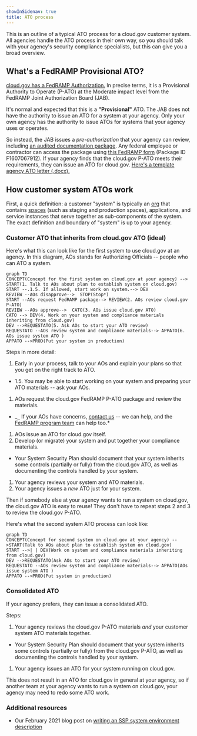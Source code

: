 ```yaml
---
showInSidenav: true
title: ATO process
---
```


This is an outline of a typical ATO process for a cloud.gov customer system. All agencies handle the ATO process in their own way, so you should talk with your agency's security compliance specialists, but this can give you a broad overview.

## What's a FedRAMP Provisional ATO?

[cloud.gov has a FedRAMP Authorization.](https://marketplace.fedramp.gov/#/product/18f-cloudgov?sort=productName) In precise terms, it is a Provisional Authority to Operate (P-ATO) at the Moderate impact level from the FedRAMP Joint Authorization Board (JAB).

It's normal and expected that this is a **"Provisional"** ATO. The JAB does not have the authority to issue an ATO for a system at your agency. Only your own agency has the authority to issue ATOs for systems that your agency uses or operates.

So instead, the JAB issues a _pre-authorization_ that your agency can review, including [an audited documentation package](/docs/overview/fedramp-tracker). Any federal employee or contractor can access the package using [this FedRAMP form](https://www.fedramp.gov/assets/resources/documents/Agency_Package_Request_Form.pdf) (Package ID F1607067912). If your agency finds that the cloud.gov P-ATO meets their requirements, they can issue an ATO for cloud.gov. [Here's a template agency ATO letter (.docx).](https://s3.amazonaws.com/sitesusa/wp-content/uploads/sites/482/2017/03/FedRAMP-ATO-Letter-Template-v1.0.docx)

## How customer system ATOs work

First, a quick definition: a customer "system" is typically an [org](http://docs.cloudfoundry.org/concepts/roles.html#orgs) that contains [spaces](http://docs.cloudfoundry.org/concepts/roles.html#spaces) (such as staging and production spaces), applications, and service instances that serve together as sub-components of the system. The exact definition and boundary of "system" is up to your agency.

### Customer ATO that inherits from cloud.gov ATO (ideal)

Here's what this can look like for the first system to use cloud.gov at an agency. In this diagram, AOs stands for Authorizing Officials -- people who can ATO a system.

```mermaid
graph TD
CONCEPT(Concept for the first system on cloud.gov at your agency) --> START(1. Talk to AOs about plan to establish system on cloud.gov)
START --.1.5. If allowed, start work on system.--> DEV
REVIEW --AOs disapprove-->  STOP(Stop*)
START --AOs request FedRAMP package--> REVIEW(2. AOs review cloud.gov P-ATO)
REVIEW --AOs approve-->  CATO(3. AOs issue cloud.gov ATO)
CATO --> DEV(4. Work on your system and compliance materials inheriting from cloud.gov)
DEV -->REQUESTATO(5. Ask AOs to start your ATO review)
REQUESTATO --AOs review system and compliance materials--> APPATO(6. AOs issue system ATO )
APPATO -->PROD(Put your system in production)
```

Steps in more detail:

1. Early in your process, talk to your AOs and explain your plans so that you get on the right track to ATO.

- 1.5. You may be able to start working on your system and preparing your ATO materials -- ask your AOs.

1. AOs request the cloud.gov FedRAMP P-ATO package and review the materials.

- _`_` If your AOs have concerns, [contact us](/docs/help/) -- we can help, and the [FedRAMP program team](https://www.fedramp.gov/) can help too.\*

1. AOs issue an ATO for cloud.gov itself.
1. Develop (or migrate) your system and put together your compliance materials.

- Your System Security Plan should document that your system inherits some controls (partially or fully) from the cloud.gov ATO, as well as documenting the controls handled by your system.

1. Your agency reviews your system and ATO materials.
1. Your agency issues a _new_ ATO just for your system.

Then if somebody else at your agency wants to run a system on cloud.gov, the cloud.gov ATO is easy to reuse! They don't have to repeat steps 2 and 3 to review the cloud.gov P-ATO.

Here's what the second system ATO process can look like:

```mermaid
graph TD
CONCEPT(Concept for second system on cloud.gov at your agency) -->START(Talk to AOs about plan to establish system on cloud.gov)
START -->| | DEV(Work on system and compliance materials inheriting from cloud.gov)
DEV -->REQUESTATO(Ask AOs to start your ATO review)
REQUESTATO --AOs review system and compliance materials--> APPATO(AOs issue system ATO )
APPATO -->PROD(Put system in production)
```

### Consolidated ATO

If your agency prefers, they can issue a consolidated ATO.

Steps:

1. Your agency reviews the cloud.gov P-ATO materials _and_ your customer system ATO materials together.

- Your System Security Plan should document that your system inherits some controls (partially or fully) from the cloud.gov P-ATO, as well as documenting the controls handled by your system.

1. Your agency issues an ATO for your system running on cloud.gov.

This does not result in an ATO for cloud.gov in general at your agency, so if another team at your agency wants to run a system on cloud.gov, your agency may need to redo some ATO work.

### Additional resources

- Our February 2021 blog post on [writing an SSP system environment description](/posts/2021-02-17-writing_a_cloud-gov_ssp_system_environment)
